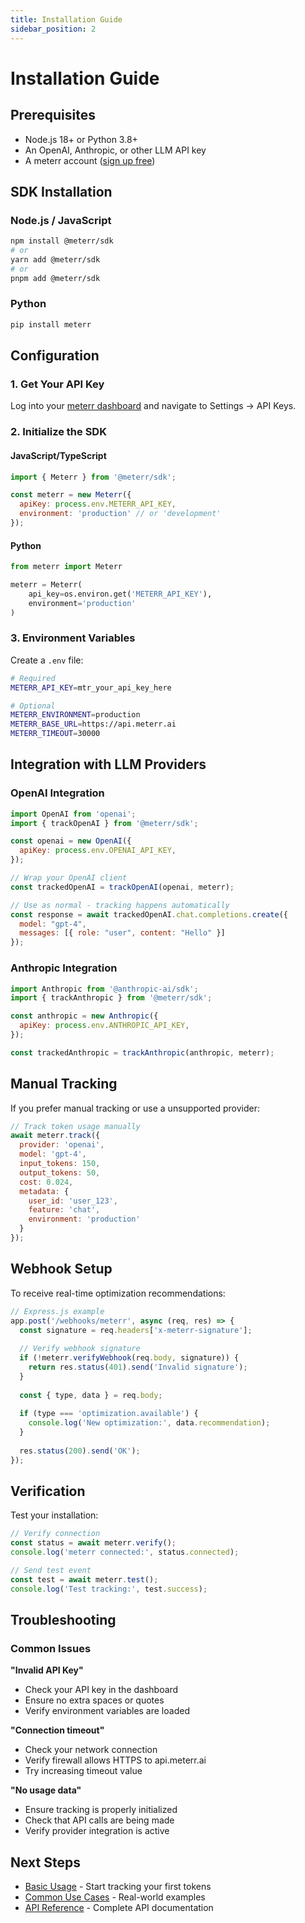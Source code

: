 ```yaml
---
title: Installation Guide
sidebar_position: 2
---
```


# Installation Guide

## Prerequisites

- Node.js 18+ or Python 3.8+
- An OpenAI, Anthropic, or other LLM API key
- A meterr account ([sign up free](https://app.meterr.ai))

## SDK Installation

### Node.js / JavaScript

```bash
npm install @meterr/sdk
# or
yarn add @meterr/sdk
# or
pnpm add @meterr/sdk
```

### Python

```bash
pip install meterr
```

## Configuration

### 1. Get Your API Key

Log into your [meterr dashboard](https://app.meterr.ai) and navigate to Settings → API Keys.

### 2. Initialize the SDK

#### JavaScript/TypeScript

```javascript
import { Meterr } from '@meterr/sdk';

const meterr = new Meterr({
  apiKey: process.env.METERR_API_KEY,
  environment: 'production' // or 'development'
});
```

#### Python

```python
from meterr import Meterr

meterr = Meterr(
    api_key=os.environ.get('METERR_API_KEY'),
    environment='production'
)
```

### 3. Environment Variables

Create a `.env` file:

```bash
# Required
METERR_API_KEY=mtr_your_api_key_here

# Optional
METERR_ENVIRONMENT=production
METERR_BASE_URL=https://api.meterr.ai
METERR_TIMEOUT=30000
```

## Integration with LLM Providers

### OpenAI Integration

```javascript
import OpenAI from 'openai';
import { trackOpenAI } from '@meterr/sdk';

const openai = new OpenAI({
  apiKey: process.env.OPENAI_API_KEY,
});

// Wrap your OpenAI client
const trackedOpenAI = trackOpenAI(openai, meterr);

// Use as normal - tracking happens automatically
const response = await trackedOpenAI.chat.completions.create({
  model: "gpt-4",
  messages: [{ role: "user", content: "Hello" }]
});
```

### Anthropic Integration

```javascript
import Anthropic from '@anthropic-ai/sdk';
import { trackAnthropic } from '@meterr/sdk';

const anthropic = new Anthropic({
  apiKey: process.env.ANTHROPIC_API_KEY,
});

const trackedAnthropic = trackAnthropic(anthropic, meterr);
```

## Manual Tracking

If you prefer manual tracking or use a unsupported provider:

```javascript
// Track token usage manually
await meterr.track({
  provider: 'openai',
  model: 'gpt-4',
  input_tokens: 150,
  output_tokens: 50,
  cost: 0.024,
  metadata: {
    user_id: 'user_123',
    feature: 'chat',
    environment: 'production'
  }
});
```

## Webhook Setup

To receive real-time optimization recommendations:

```javascript
// Express.js example
app.post('/webhooks/meterr', async (req, res) => {
  const signature = req.headers['x-meterr-signature'];
  
  // Verify webhook signature
  if (!meterr.verifyWebhook(req.body, signature)) {
    return res.status(401).send('Invalid signature');
  }
  
  const { type, data } = req.body;
  
  if (type === 'optimization.available') {
    console.log('New optimization:', data.recommendation);
  }
  
  res.status(200).send('OK');
});
```

## Verification

Test your installation:

```javascript
// Verify connection
const status = await meterr.verify();
console.log('meterr connected:', status.connected);

// Send test event
const test = await meterr.test();
console.log('Test tracking:', test.success);
```

## Troubleshooting

### Common Issues

**"Invalid API Key"**
- Check your API key in the dashboard
- Ensure no extra spaces or quotes
- Verify environment variables are loaded

**"Connection timeout"**
- Check your network connection
- Verify firewall allows HTTPS to api.meterr.ai
- Try increasing timeout value

**"No usage data"**
- Ensure tracking is properly initialized
- Check that API calls are being made
- Verify provider integration is active

## Next Steps

- [Basic Usage](./basic-usage.md) - Start tracking your first tokens
- [Common Use Cases](./common-use-cases.md) - Real-world examples
- [API Reference](/api/overview) - Complete API documentation